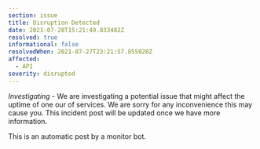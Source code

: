 ```yaml
---
section: issue
title: Disruption Detected
date: 2021-07-28T15:21:49.833482Z
resolved: true
informational: false
resolvedWhen: 2021-07-27T23:21:57.855020Z
affected:
  - API
severity: disrupted
---
```

*Investigating* - We are investigating a potential issue that might affect the uptime of one our of services. We are sorry for any inconvenience this may cause you. This incident post will be updated once we have more information.

This is an automatic post by a monitor bot.
        